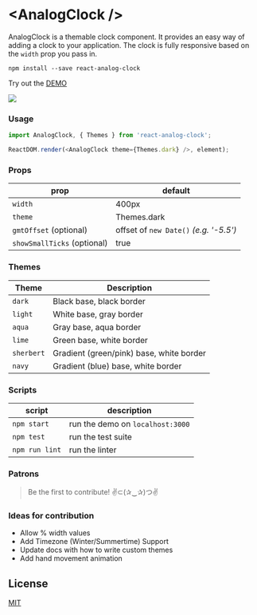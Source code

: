 # \<AnalogClock /\>

AnalogClock is a themable clock component. It provides an easy way of adding a clock to your application. The clock is fully responsive based on the `width` prop you pass in.

```
npm install --save react-analog-clock
```

Try out the [DEMO](http://zackargyle.github.io/react-analog-clock/)

![](https://raw.githubusercontent.com/zackargyle/react-analog-clock/master/demo/screenshot.png)

### Usage
```js
import AnalogClock, { Themes } from 'react-analog-clock';

ReactDOM.render(<AnalogClock theme={Themes.dark} />, element);
```

### Props
prop    | default
------- | -------
`width` | 400px
`theme` | Themes.dark
`gmtOffset` (optional)| offset of `new Date()` _(e.g. '-5.5')_
`showSmallTicks` (optional) | true

### Themes
Theme      | Description
---------- | -----------
`dark`     | Black base, black border
`light`    | White base, gray border
`aqua`     | Gray base, aqua border
`lime`     | Green base, white border
`sherbert` | Gradient (green/pink) base, white border
`navy`     | Gradient (blue) base, white border

### Scripts
script         | description
-------------- | -----------
`npm start`    | run the demo on `localhost:3000`
`npm test` | run the test suite
`npm run lint` | run the linter

### Patrons
>Be the first to contribute!
>✌⊂(✰‿✰)つ✌

### Ideas for contribution
- Allow % width values
- Add Timezone (Winter/Summertime) Support
- Update docs with how to write custom themes
- Add hand movement animation

## License
[MIT](http://isekivacenz.mit-license.org/)
